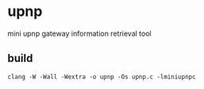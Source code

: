 # upnp
mini upnp gateway information retrieval tool

build
-----

```
clang -W -Wall -Wextra -o upnp -Os upnp.c -lminiupnpc
```
